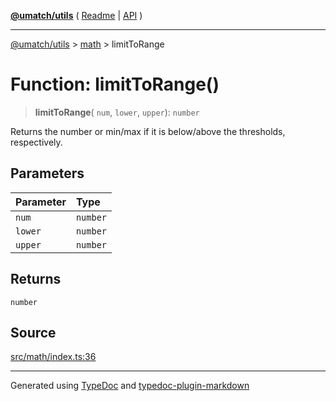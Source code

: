 [**@umatch/utils**](../../README.md) ( [Readme](../../README.md) \| [API](../../API.md) )

---

[@umatch/utils](../../API.md) > [math](../README.md) > limitToRange

# Function: limitToRange()

> **limitToRange**(
> `num`,
> `lower`,
> `upper`): `number`

Returns the number or min/max if it is below/above the thresholds, respectively.

## Parameters

| Parameter | Type     |
| :-------- | :------- |
| `num`     | `number` |
| `lower`   | `number` |
| `upper`   | `number` |

## Returns

`number`

## Source

[src/math/index.ts:36](https://github.com/umatch-oficial/utils/blob/618b1ef/src/math/index.ts#L36)

---

Generated using [TypeDoc](https://typedoc.org/) and [typedoc-plugin-markdown](https://www.npmjs.com/package/typedoc-plugin-markdown)
